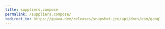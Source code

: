 ```yaml
---
title: suppliers.compose
permalink: /suppliers.compose/
redirect_to: https://guava.dev/releases/snapshot-jre/api/docs/com/google/common/base/Suppliers.html#compose-com.google.common.base.Function-com.google.common.base.Supplier-
---
```

